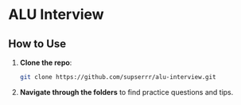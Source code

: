 
# ALU Interview

## How to Use

1. **Clone the repo**:  
   ```bash
   git clone https://github.com/supserrr/alu-interview.git
   ```
2. **Navigate through the folders** to find practice questions and tips.

